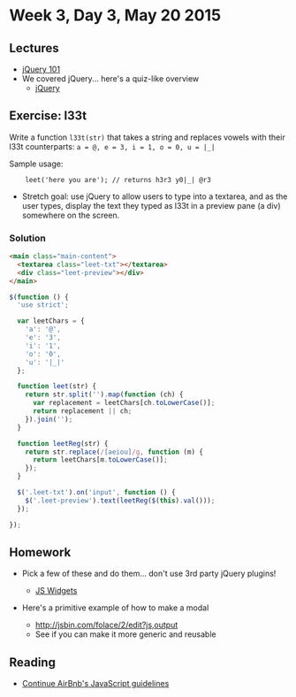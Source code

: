 # Week 3, Day 3, May 20 2015

## Lectures

- [jQuery 101]()
- We covered jQuery... here's a quiz-like overview
  - [jQuery](https://github.com/tiy-durham-fe-cohort4/resources/blob/master/lessons/jquery.md)


## Exercise: l33t

Write a function `l33t(str)` that takes a string and replaces vowels with their
l33t counterparts: `a = @, e = 3, i = 1, o = 0, u = |_|`

Sample usage:

```
    leet('here you are'); // returns h3r3 y0|_| @r3
```

- Stretch goal: use jQuery to allow users to type into a textarea, and as the
user types, display the text they typed as l33t in a preview pane (a div)
somewhere on the screen.

### Solution

```html
<main class="main-content">
  <textarea class="leet-txt"></textarea>
  <div class="leet-preview"></div>
</main>
```

```javascript
$(function () {
  'use strict';

  var leetChars = {
    'a': '@',
    'e': '3',
    'i': '1',
    'o': '0',
    'u': '|_|'
  };

  function leet(str) {
    return str.split('').map(function (ch) {
      var replacement = leetChars[ch.toLowerCase()];
      return replacement || ch;
    }).join('');
  }

  function leetReg(str) {
    return str.replace(/[aeiou]/g, function (m) {
      return leetChars[m.toLowerCase()];
    });
  }

  $('.leet-txt').on('input', function () {
    $('.leet-preview').text(leetReg($(this).val()));
  });

});
```

## Homework

- Pick a few of these and do them... don't use 3rd party jQuery plugins!
  - [JS Widgets](https://github.com/tiy-durham-fe-cohort4/resources/blob/master/assignments/js-widgets.md)


- Here's a primitive example of how to make a modal
  - http://jsbin.com/folace/2/edit?js,output
  - See if you can make it more generic and reusable

## Reading

- [Continue AirBnb's JavaScript guidelines](https://github.com/airbnb/javascript/tree/master/es5)

